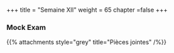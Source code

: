 +++
title = "Semaine XII"
weight = 65
chapter =false
+++


### Mock Exam

{{% attachments style="grey" title="Pièces jointes" /%}}


